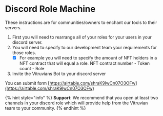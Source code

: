 # Discord Role Machine

These instructions are for communities/owners to enchant our tools to their servers.

1. First you will need to rearrange all of your roles for your users in your discord server.
2. You will need to specify to our development team your requirements for those roles.
   * [x] For example you will need to specify the amount of NFT holders in a NFT contract that will equal a role. NFT contract number - Token count - Role&#x20;
3. Invite the Vitruvians Bot to your discord server

You can submit form [https://airtable.com/shraK9IwCn07O3OFw](https://airtable.com/shraK9IwCn07O3OFw)

{% hint style="info" %}
**Support**: We recommend that you open at least two channels in your discord role which will provide help from the Vitruvian team to your community.
{% endhint %}
